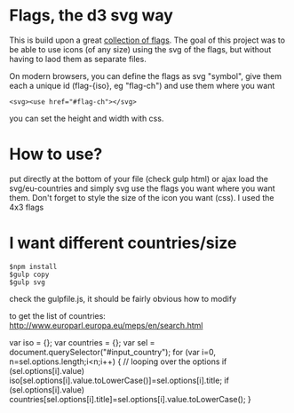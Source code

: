 # Flags, the d3 svg way
This is build upon a great [collection of flags](https://github.com/lipis/flag-icon-css).
The goal of this project was to be able to use icons (of any size) using the svg of the flags, but without having to laod them as separate files.

On modern browsers, you can define the flags as svg "symbol", give them each a unique id (flag-{iso}, eg "flag-ch") and use them where you want

    <svg><use href="#flag-ch"></svg>
    
you can set the height and width with css.

# How to use?

put directly at the bottom of your file (check gulp html) or ajax load the svg/eu-countries and simply svg use the flags you want where you want them. Don't forget to style the size of the icon you want (css). I used the 4x3 flags

# I want different countries/size

    $npm install
    $gulp copy
    $gulp svg
    

check the gulpfile.js, it should be fairly obvious how to modify




to get the list of countries:
http://www.europarl.europa.eu/meps/en/search.html

var iso = {};
var countries = {};
var sel = document.querySelector("#input_country");
for (var i=0, n=sel.options.length;i<n;i++) { // looping over the options
  if (sel.options[i].value) iso[sel.options[i].value.toLowerCase()]=sel.options[i].title;
  if (sel.options[i].value) countries[sel.options[i].title]=sel.options[i].value.toLowerCase();
}
